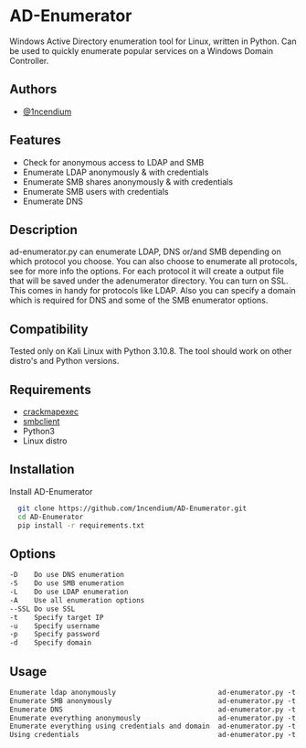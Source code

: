 
# AD-Enumerator

Windows Active Directory enumeration tool for Linux, written in Python. Can be used to quickly enumerate popular services on a Windows Domain Controller.

## Authors

- [@1ncendium](https://github.com/1ncendium)



## Features

- Check for anonymous access to LDAP and SMB
- Enumerate LDAP anonymously & with credentials
- Enumerate SMB shares anonymously & with credentials
- Enumerate SMB users with credentials
- Enumerate DNS


## Description
ad-enumerator.py can enumerate LDAP, DNS or/and SMB depending on which protocol you choose. You can also choose to enumerate all protocols, see for more info the options. For each protocol it will create a output file that will be saved under the adenumerator directory. You can turn on SSL. This comes in handy for protocols like LDAP. Also you can specify a domain which is required for DNS and some of the SMB enumerator options.


## Compatibility

Tested only on Kali Linux with Python 3.10.8. The tool should work on other distro's and Python versions.



## Requirements

- [crackmapexec](https://www.kali.org/tools/crackmapexec/)
- [smbclient](https://www.samba.org/samba/docs/current/man-html/smbclient.1.html)
- Python3
- Linux distro




## Installation

Install AD-Enumerator

```bash
  git clone https://github.com/1ncendium/AD-Enumerator.git
  cd AD-Enumerator
  pip install -r requirements.txt
```

## Options

```txt
-D    Do use DNS enumeration
-S    Do use SMB enumeration
-L    Do use LDAP enumeration
-A    Use all enumeration options
--SSL Do use SSL
-t    Specify target IP
-u    Specify username
-p    Specify password
-d    Specify domain
```

## Usage

```txt
Enumerate ldap anonymously                         ad-enumerator.py -t 10.10.10.10 -L
Enumerate SMB anonymously                          ad-enumerator.py -t 10.10.10.10 -S
Enumerate DNS                                      ad-enumerator.py -t 10.10.10.10 -D -d <domain>
Enumerate everything anonymously                   ad-enumerator.py -t 10.10.10.10 -A
Enumerate everything using credentials and domain  ad-enumerator.py -t 10.10.10.10 -A -U <username> -p <password> -d <domain>
Using credentials                                  ad-enumerator.py -t 10.10.10.10 -<protocol> -u <username> -p <password>
```


